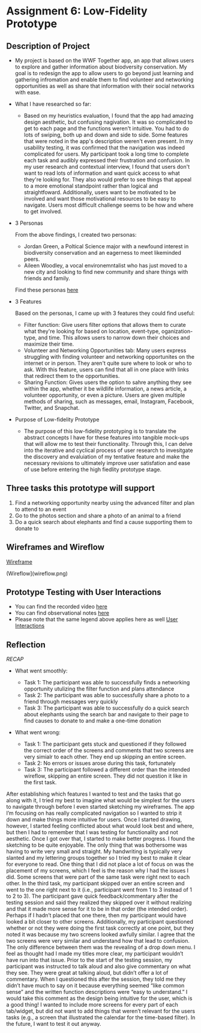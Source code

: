 # Assignment 6: Low-Fidelity Prototype

## Description of Project
* My project is based on the WWF Together app, an app that allows users to explore and gather information about biodversity conservation. My goal is to redesign the app to allow users to go beyond just learning and gathering infromation and enable them to find volunteer and networking opportunities as well as share that information with their social networks with ease.
* What I have researched so far:

  * Based on my heuristics evaluation, I found that the app had amazing design aesthetic, but confusing nagivation. It was so complicated to get to each page and the functions weren't intuitive. You had to do lots of swiping, both up and down and side to side. Some features that were noted in the app's description weren't even present. In my usability testing, it was confirmed that the navigation was indeed complicated for users. My participant took a long time to complete each task and audibly expressed their frustration and confusion. In my user research and contextual interview, I found that users don't want to read lots of information and want quick access to what they're looking for. They also would prefer to see things that appeal to a more emotional standpoint rather than logical and straightfoward. Additionally, users want to be motivated to be involved and want those motivational resources to be easy to navigate. Users most difficult challenge seems to be how and where to get involved.

* 3 Personas

  From the above findings, I created two personas: 
  * Jordan Green, a Poltical Science major with a newfound interest in biodiversity conservation and an eagerness to meet likeminded peers.
  * Aileen Woodley, a vocal environemntalist who has just moved to a new city and looking to find new community and share things with friends and family.
  
  Find these personas [here](https://github.com/giovannianguiano1/DH110-F22-Gio/tree/main/assignment04) 
  
* 3 Features

  Based on the personas, I came up with 3 features they could find useful:
  * Filter function: Give users filter options that allows them to curate what they're looking for based on location, event-type, oganization-type, and
  time. This allows users to narrow down their choices and maximize their time.
  * Volunteer and Networking Opportunities tab: Many users express struggling with finding volunteer and networking opportunites on the internet or in
  person. They aren't quite sure where to look or who to ask. With this feature, users can find that all in one place with links that redirect them to the
  opportunities.
  * Sharing Function: Gives users the option to sahre anything they see within the app, whether it be wildlife information, a news article, a volunteer
  opportunity, or even a picture. Users are given multiple methods of sharing, such as messages, email, Instagram, Facebook, Twitter, and Snapchat.
* Purpose of Low-fidelity Prototype
  * The purpose of this low-fidelity prototyping is to translate the abstract concepts I have for these features into tangible mock-ups that will allow me
  to test their functionality. Through this, I can delve into the iterative and cyclical process of user research to invesitgate the discovery and
  evaluiation of my tentative feature and make the necessary revisions to ultimately improve user satisfation and ease of use before entering the high
  fiedlity prototype stage.


## Three tasks this prototype will support
1. Find a networking opportunity nearby using the advanced filter and plan to attend to an event
2. Go to the photos section and share a photo of an animal to a friend
3. Do a quick search about elephants and find a cause supporting them to donate to


## Wireframes and Wireflow
[Wireframe](wireframe.png)

(Wireflow](wireflow.png)

## Prototype Testing with User Interactions
* You can find the recorded video [here](https://drive.google.com/drive/u/0/folders/1vph9rrNg9xawea9UWH8LkL98GZoqtrDD?ths=true)
* You can find observational notes [here](https://docs.google.com/document/d/1YloiPQ7AxUKG5B2x1EAIEhq8E6c2f0kEQ4mSLQOmfK4/edit)
* Please note that the same legend above applies here as well
[User Interactions](user-interactions.png)


## Reflection
*RECAP*
* What went smoothly: 

  * Task 1: The participant was able to successfully finds a networking opportunity utulizing the filter function and plans attendance
  * Task 2: The participant was able to successfully share a photo to a friend through messages very quickly
  * Task 3: The participant was able to successfully do a quick search about elephants using the search bar and navigate to their page to find causes to donate to and make a one-time donation
 
* What went wrong: 

  * Task 1: The participant gets stuck and questioned if they followed the correct order of the screens and comments that two screens are very simialr to
  each other. They end up skipping an entire screen.
  * Task 2: No errors or issues arose during this task, fortunately
  * Task 3: The participant followed a different order than the intended wireflow, skipping an entire screen. They did not question it like in the first
  task.

After establishing which features I wanted to test and the tasks that go along with it, I tried my best to imagine what would be simplest for the users to navigate through before I even started sketching my wireframes. The app I’m focusing on has really complicated navigation so I wanted to strip it down and make things more intuitive for users. Once I started drawing, however, I started feeling conflicted about what would look best and where, but then I had to remember that I was testing for functionality and not aesthetic. Once I got over that, I started to make better progress. I found the sketching to be quite enjoyable. The only thing that was bothersome was having to write very small and straight. My handwriting is typically very slanted and my lettering groups together so I tried my best to make it clear for everyone to read. One thing that I did not place a lot of focus on was the placement of my screens, which I feel is the reason why I had the issues I did. Some screens that were part of the same task were right next to each other. In the third task, my participant skipped over an entire screen and went to the one right next to it (i.e., participant went from 1 to 3 instead of 1 to 2 to 3). The participant gave quick feedback/commentary after the testing session and said they realized they skipped over it without realizing and that it made more sense for it to be in that order (the intended order). Perhaps if I hadn’t placed that one there, then my participant would have looked a bit closer to other screens. Additionally, my participant questioned whether or not they were doing the first task correctly at one point, but they noted it was because my two screens looked awfully similar. I agree that the two screens were very similar and understand how that lead to confusion. The only difference between them was the revealing of a drop down menu. I feel as thought had I made my titles more clear, my participant wouldn’t have run into that issue. Prior to the start of the testing session, my participant was instructed to talk aloud and also give commentary on what they see. They were great at talking aloud, but didn’t offer a lot of commentary. When I questioned this after the session, they told me they didn’t have much to say on it because everything seemed “like common sense” and the written function descriptions were “easy to understand.” I would take this comment as the design being intuitive for the user, which is a good thing! I wanted to include more screens for every part of each tab/widget, but did not want to add things that weren’t relevant for the users tasks (e.g., a screen that illustrated the calendar for the time-based filter). In the future, I want to test it out anyway.

  

